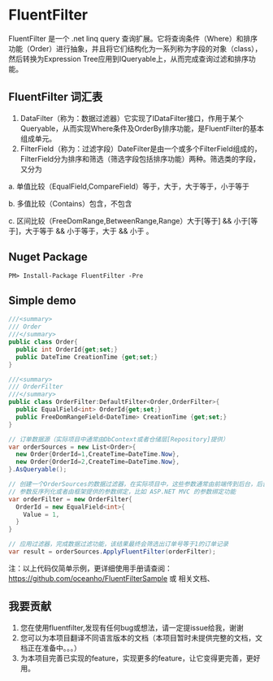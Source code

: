 # FluentFilter
FluentFilter 是一个 .net linq query 查询扩展。它将查询条件（Where）和排序功能（Order）进行抽象，并且将它们结构化为一系列称为字段的对象（class），然后转换为Expression Tree应用到IQueryable<T>上，从而完成查询过滤和排序功能。

## FluentFilter 词汇表
1. DataFilter（称为：数据过滤器）它实现了IDataFilter接口，作用于某个Queryable<T>，从而实现Where条件及OrderBy排序功能，是FluentFilter的基本组成单元。
2. FilterField（称为：过滤字段）DateFilter是由一个或多个FilterField组成的，FilterField分为排序和筛选（筛选字段包括排序功能）两种。筛选类的字段，又分为

a. 单值比较（EqualField<TPrimitive>,CompareField<TPrimitive>）等于，大于，大于等于，小于等于

b. 多值比较（Contains<TPrimitive>）包含，不包含

c. 区间比较（FreeDomRange<TPrimitive>,BetweenRange<TPrimitive>,Range<TPrimitive>）大于[等于] && 小于[等于]，大于等于 && 小于等于，大于 && 小于 。

## Nuget Package
`PM> Install-Package FluentFilter -Pre`

## Simple demo
```csharp
///<summary>
/// Order
///</summary>
public class Order{
  public int OrderId{get;set;}
  public DateTime CreationTime {get;set;}
}

///<summary>
/// OrderFilter
///</summary>
public class OrderFilter:DefaultFilter<Order,OrderFilter>{
  public EqualField<int> OrderId{get;set;}
  public FreeDomRangeField<DateTime> CreationTime {get;set;}
}

// 订单数据源（实际项目中通常由DbContext或者仓储层[Repository]提供）
var orderSources = new List<Order>{
  new Order{OrderId=1,CreateTime=DateTime.Now},
  new Order{OrderId=2,CreateTime=DateTime.Now},
}.AsQueryable();

// 创建一个OrderSources的数据过滤器，在实际项目中，这些参数通常由前端传到后台，后台通过
// 参数反序列化或者由框架提供的参数绑定，比如 ASP.NET MVC 的参数绑定功能
var orderFilter = new OrderFilter{
  OrderId = new EqualField<int>{
    Value = 1,
  }
}

// 应用过滤器，完成数据过滤功能，该结果最终会筛选出订单号等于1的订单记录
var result = orderSources.ApplyFluentFilter(orderFilter);
```
注：以上代码仅简单示例，更详细使用手册请查阅：https://github.com/oceanho/FluentFilterSample 或 相关文档、

## 我要贡献
1. 您在使用fluentfilter,发现有任何bug或想法，请一定提issue给我，谢谢
2. 您可以为本项目翻译不同语言版本的文档（本项目暂时未提供完整的文档，文档正在准备中。。。）
3. 为本项目完善已实现的feature，实现更多的feature，让它变得更完善，更好用。
